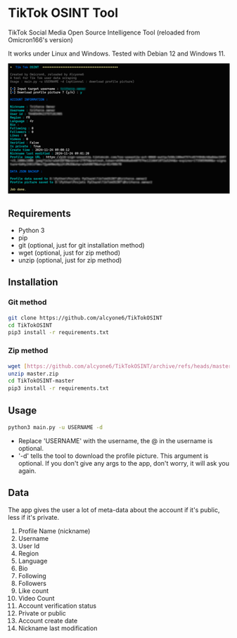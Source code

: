 # TikTok OSINT Tool

TikTok Social Media Open Source Intelligence Tool (reloaded from Omicron166's version)

It works under Linux and Windows. Tested with Debian 12 and Windows 11.

![alt text](https://github.com/alcyone6/TikTokOSINT/blob/master/images/image.png?raw=true)

## Requirements

- Python 3
- pip
- git (optional, just for git installation method)
- wget (optional, just for zip method)
- unzip (optional, just for zip method)

## Installation

### Git method
```bash
git clone https://github.com/alcyone6/TikTokOSINT
cd TikTokOSINT
pip3 install -r requirements.txt
```

### Zip method
```bash
wget [https://github.com/alcyone6/TikTokOSINT/archive/refs/heads/master.zip]
unzip master.zip
cd TikTokOSINT-master
pip3 install -r requirements.txt
```
## Usage
```bash
python3 main.py -u USERNAME -d
```
- Replace 'USERNAME' with the username, the @ in the username is optional.
- '-d' tells the tool to download the profile picture. This argument is optional.
If you don't give any args to the app, don't worry, it will ask you again.

## Data

The app gives the user a lot of meta-data about the account if it's public, less if it's private.

1. Profile Name (nickname)
2. Username
3. User Id
4. Region
5. Language
6. Bio
7. Following
8. Followers
9. Like count
10. Video Count
11. Account verification status
12. Private or public
13. Account create date
14. Nickname last modification
